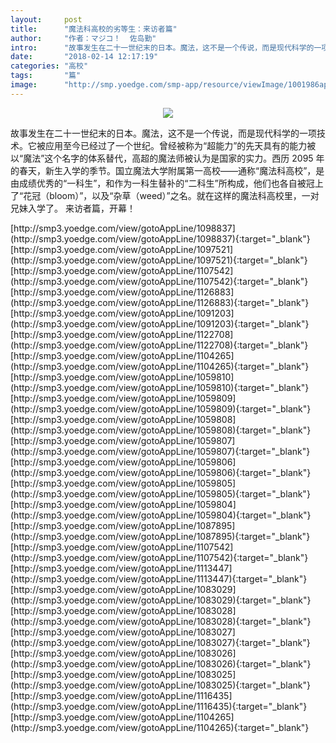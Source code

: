 ```yaml
---
layout:     post
title:      "魔法科高校的劣等生：来访者篇"
author:     "作者：マジコ！  佐岛勤"
intro:      "故事发生在二十一世纪末的日本。魔法，这不是一个传说，而是现代科学的一项技术。它被应用至今已经过了一个世纪。曾经被称为“超能力”的先天具有的能力被以“魔法”这个名字的体系替代，高超的魔法师被认为是国家的实力。西历 2095 年的春天，新生入学的季节。国立魔法大学附属第一高校——通称“魔法科高校”，是由成绩优秀的“一科生”，和作为一科生替补的“二科生”所构成，他们也各自被冠上了“花冠（bloom）”，以及“杂草（weed）”之名。就在这样的魔法科高校里，一对兄妹入学了。 来访者篇，开幕！"
date:       "2018-02-14 12:17:19"
categories: "高校"
tags:       "篇"
image:      "http://smp.yoedge.com/smp-app/resource/viewImage/1001986appline.png"
---
```

<div style="text-align: center">
<p><img src="http://smp.yoedge.com/smp-app/resource/viewImage/1001986appline.png"/></p>
</div>
<p class="post-meta">
<span>故事发生在二十一世纪末的日本。魔法，这不是一个传说，而是现代科学的一项技术。它被应用至今已经过了一个世纪。曾经被称为“超能力”的先天具有的能力被以“魔法”这个名字的体系替代，高超的魔法师被认为是国家的实力。西历 2095 年的春天，新生入学的季节。国立魔法大学附属第一高校——通称“魔法科高校”，是由成绩优秀的“一科生”，和作为一科生替补的“二科生”所构成，他们也各自被冠上了“花冠（bloom）”，以及“杂草（weed）”之名。就在这样的魔法科高校里，一对兄妹入学了。 来访者篇，开幕！</span>
</p>
[http://smp3.yoedge.com/view/gotoAppLine/1098837](http://smp3.yoedge.com/view/gotoAppLine/1098837){:target="_blank"}
[http://smp3.yoedge.com/view/gotoAppLine/1097521](http://smp3.yoedge.com/view/gotoAppLine/1097521){:target="_blank"}
[http://smp3.yoedge.com/view/gotoAppLine/1107542](http://smp3.yoedge.com/view/gotoAppLine/1107542){:target="_blank"}
[http://smp3.yoedge.com/view/gotoAppLine/1126883](http://smp3.yoedge.com/view/gotoAppLine/1126883){:target="_blank"}
[http://smp3.yoedge.com/view/gotoAppLine/1091203](http://smp3.yoedge.com/view/gotoAppLine/1091203){:target="_blank"}
[http://smp3.yoedge.com/view/gotoAppLine/1122708](http://smp3.yoedge.com/view/gotoAppLine/1122708){:target="_blank"}
[http://smp3.yoedge.com/view/gotoAppLine/1104265](http://smp3.yoedge.com/view/gotoAppLine/1104265){:target="_blank"}
[http://smp3.yoedge.com/view/gotoAppLine/1059810](http://smp3.yoedge.com/view/gotoAppLine/1059810){:target="_blank"}
[http://smp3.yoedge.com/view/gotoAppLine/1059809](http://smp3.yoedge.com/view/gotoAppLine/1059809){:target="_blank"}
[http://smp3.yoedge.com/view/gotoAppLine/1059808](http://smp3.yoedge.com/view/gotoAppLine/1059808){:target="_blank"}
[http://smp3.yoedge.com/view/gotoAppLine/1059807](http://smp3.yoedge.com/view/gotoAppLine/1059807){:target="_blank"}
[http://smp3.yoedge.com/view/gotoAppLine/1059806](http://smp3.yoedge.com/view/gotoAppLine/1059806){:target="_blank"}
[http://smp3.yoedge.com/view/gotoAppLine/1059805](http://smp3.yoedge.com/view/gotoAppLine/1059805){:target="_blank"}
[http://smp3.yoedge.com/view/gotoAppLine/1059804](http://smp3.yoedge.com/view/gotoAppLine/1059804){:target="_blank"}
[http://smp3.yoedge.com/view/gotoAppLine/1087895](http://smp3.yoedge.com/view/gotoAppLine/1087895){:target="_blank"}
[http://smp3.yoedge.com/view/gotoAppLine/1107542](http://smp3.yoedge.com/view/gotoAppLine/1107542){:target="_blank"}
[http://smp3.yoedge.com/view/gotoAppLine/1113447](http://smp3.yoedge.com/view/gotoAppLine/1113447){:target="_blank"}
[http://smp3.yoedge.com/view/gotoAppLine/1083029](http://smp3.yoedge.com/view/gotoAppLine/1083029){:target="_blank"}
[http://smp3.yoedge.com/view/gotoAppLine/1083028](http://smp3.yoedge.com/view/gotoAppLine/1083028){:target="_blank"}
[http://smp3.yoedge.com/view/gotoAppLine/1083027](http://smp3.yoedge.com/view/gotoAppLine/1083027){:target="_blank"}
[http://smp3.yoedge.com/view/gotoAppLine/1083026](http://smp3.yoedge.com/view/gotoAppLine/1083026){:target="_blank"}
[http://smp3.yoedge.com/view/gotoAppLine/1083025](http://smp3.yoedge.com/view/gotoAppLine/1083025){:target="_blank"}
[http://smp3.yoedge.com/view/gotoAppLine/1116435](http://smp3.yoedge.com/view/gotoAppLine/1116435){:target="_blank"}
[http://smp3.yoedge.com/view/gotoAppLine/1104265](http://smp3.yoedge.com/view/gotoAppLine/1104265){:target="_blank"}


